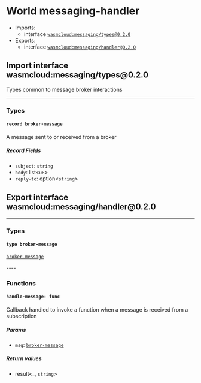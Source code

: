 <h1><a name="messaging_handler"></a>World messaging-handler</h1>
<ul>
<li>Imports:
<ul>
<li>interface <a href="#wasmcloud:messaging_types_0.2.0"><code>wasmcloud:messaging/types@0.2.0</code></a></li>
</ul>
</li>
<li>Exports:
<ul>
<li>interface <a href="#wasmcloud:messaging_handler_0.2.0"><code>wasmcloud:messaging/handler@0.2.0</code></a></li>
</ul>
</li>
</ul>
<h2><a name="wasmcloud:messaging_types_0.2.0"></a>Import interface wasmcloud:messaging/types@0.2.0</h2>
<p>Types common to message broker interactions</p>
<hr />
<h3>Types</h3>
<h4><a name="broker_message"></a><code>record broker-message</code></h4>
<p>A message sent to or received from a broker</p>
<h5>Record Fields</h5>
<ul>
<li><a name="broker_message.subject"></a><code>subject</code>: <code>string</code></li>
<li><a name="broker_message.body"></a><code>body</code>: list&lt;<code>u8</code>&gt;</li>
<li><a name="broker_message.reply_to"></a><code>reply-to</code>: option&lt;<code>string</code>&gt;</li>
</ul>
<h2><a name="wasmcloud:messaging_handler_0.2.0"></a>Export interface wasmcloud:messaging/handler@0.2.0</h2>
<hr />
<h3>Types</h3>
<h4><a name="broker_message"></a><code>type broker-message</code></h4>
<p><a href="#broker_message"><a href="#broker_message"><code>broker-message</code></a></a></p>
<p>
----
<h3>Functions</h3>
<h4><a name="handle_message"></a><code>handle-message: func</code></h4>
<p>Callback handled to invoke a function when a message is received from a subscription</p>
<h5>Params</h5>
<ul>
<li><a name="handle_message.msg"></a><code>msg</code>: <a href="#broker_message"><a href="#broker_message"><code>broker-message</code></a></a></li>
</ul>
<h5>Return values</h5>
<ul>
<li><a name="handle_message.0"></a> result&lt;_, <code>string</code>&gt;</li>
</ul>
